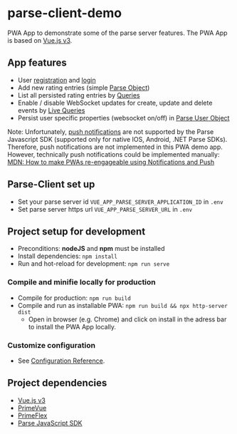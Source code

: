 # parse-client-demo
PWA App to demonstrate some of the parse server features. The PWA App is based on [Vue.js v3](https://vuejs.org/guide/introduction.html).

## App features
- User [registration](https://docs.parseplatform.org/js/guide/#signing-up) and [login](https://docs.parseplatform.org/js/guide/#logging-in)
- Add new rating entries (simple [Parse Object](https://docs.parseplatform.org/js/guide/#objects))
- List all persisted rating entries by [Queries](https://docs.parseplatform.org/js/guide/#queries)
- Enable / disable WebSocket updates for create, update and delete events by [Live Queries](https://docs.parseplatform.org/js/guide/#live-queries)
- Persist user specific properties (websocket on/off) in [Parse User Object](https://docs.parseplatform.org/js/guide/#users)

Note: Unfortunately, [push notifications](https://docs.parseplatform.org/js/guide/#push-notifications) are not supported by the Parse Javascript SDK (supported only for native IOS, Android, .NET Parse SDKs). Therefore, push notifications are not implemented in this PWA demo app. However, technically push notifications could be implemented manually: [MDN: How to make PWAs re-engageable using Notifications and Push](https://developer.mozilla.org/en-US/docs/Web/Progressive_web_apps/Re-engageable_Notifications_Push)

## Parse-Client set up
- Set your parse server id `VUE_APP_PARSE_SERVER_APPLICATION_ID` in `.env`
- Set parse server https url `VUE_APP_PARSE_SERVER_URL` in `.env`

## Project setup for development
- Preconditions: **nodeJS** and **npm** must be installed
- Install dependencies: `npm install`
- Run and hot-reload for development: `npm run serve`

### Compile and minifie locally for production
- Compile for production: `npm run build`
- Compile and run as installable PWA: `npm run build && npx http-server dist`
  - Open in browser (e.g. Chrome) and click on install in the adress bar to install the PWA App locally.

### Customize configuration
- See [Configuration Reference](https://cli.vuejs.org/config/).

## Project dependencies
- [Vue.js v3](https://vuejs.org/guide/introduction.html)
- [PrimeVue](https://www.primefaces.org/primevue/setup)
- [PrimeFlex](https://www.primefaces.org/primeflex/)
- [Parse JavaScript SDK](https://docs.parseplatform.org/js/guide/)

